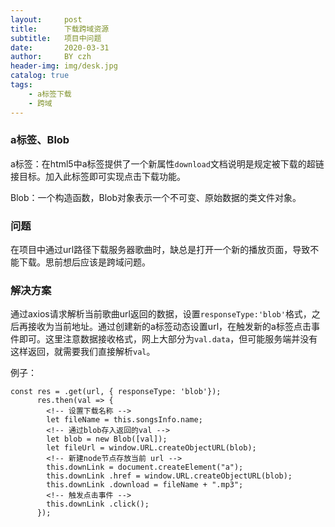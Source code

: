 ```yaml
---
layout:     post
title:      下载跨域资源
subtitle:   项目中问题
date:       2020-03-31
author:     BY czh
header-img: img/desk.jpg
catalog: true
tags:
    - a标签下载
    - 跨域
---
```


### a标签、Blob

a标签：在html5中a标签提供了一个新属性`download`文档说明是规定被下载的超链接目标。加入此标签即可实现点击下载功能。

Blob：一个构造函数，Blob对象表示一个不可变、原始数据的类文件对象。

### 问题

在项目中通过url路径下载服务器歌曲时，缺总是打开一个新的播放页面，导致不能下载。思前想后应该是跨域问题。

### 解决方案

通过axios请求解析当前歌曲url返回的数据，设置`responseType:'blob'`格式，之后再接收为当前地址。通过创建新的a标签动态设置url，在触发新的a标签点击事件即可。这里注意数据接收格式，网上大部分为`val.data`，但可能服务端并没有这样返回，就需要我们直接解析`val`。

例子：

```
const res = .get(url, { responseType: 'blob'});
      res.then(val => {
        <!-- 设置下载名称 -->
        let fileName = this.songsInfo.name;
        <!-- 通过blob存入返回的val -->
        let blob = new Blob([val]);
        let fileUrl = window.URL.createObjectURL(blob);
        <!-- 新建node节点存放当前 url -->
        this.downLink = document.createElement("a");
        this.downLink .href = window.URL.createObjectURL(blob);
        this.downLink .download = fileName + ".mp3";
        <!-- 触发点击事件 -->
        this.downLink .click();
      });
```



